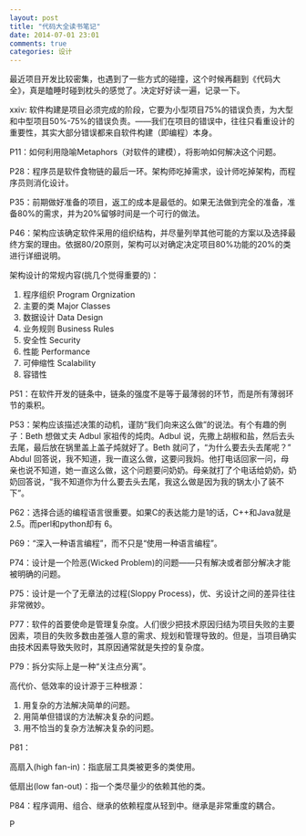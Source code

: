 ```yaml
---
layout: post
title: "代码大全读书笔记"
date: 2014-07-01 23:01
comments: true
categories: 设计
---
```

最近项目开发比较密集，也遇到了一些方式的碰撞，这个时候再翻到《代码大全》，真是瞌睡时碰到枕头的感觉了。决定好好读一遍，记录一下。

<!--more-->

xxiv: 软件构建是项目必须完成的阶段，它要为小型项目75%的错误负责，为大型和中型项目50%-75%的错误负责。——我们在项目的错误中，往往只看重设计的重要性，其实大部分错误都来自软件构建（即编程）本身。

P11：如何利用隐喻Metaphors（对软件的建模），将影响如何解决这个问题。

P28：程序员是软件食物链的最后一环。架构师吃掉需求，设计师吃掉架构，而程序员则消化设计。

P35：前期做好准备的项目，返工的成本是最低的。如果无法做到完全的准备，准备80%的需求，并为20%留够时间是一个可行的做法。

P46：架构应该确定软件采用的组织结构，并尽量列举其他可能的方案以及选择最终方案的理由。依据80/20原则，架构可以对确定决定项目80%功能的20%的类进行详细说明。

架构设计的常规内容(挑几个觉得重要的)：

1. 程序组织 Program Orgnization
2. 主要的类 Major Classes
3. 数据设计 Data Design
4. 业务规则 Business Rules
6. 安全性 Security
7. 性能 Performance
8. 可伸缩性 Scalability
9. 容错性 

P51：在软件开发的链条中，链条的强度不是等于最薄弱的环节，而是所有薄弱环节的乘积。

P53：架构应该描述决策的动机，谨防“我们向来这么做”的说法。有个有趣的例子：Beth 想做丈夫 Adbul 家祖传的炖肉。Adbul 说，先撒上胡椒和盐，然后去头去尾，最后放在锅里盖上盖子炖就好了。Beth 就问了，“为什么要去头去尾呢？” Abdul 回答说，我不知道，我一直这么做，这要问我妈。他打电话回家一问，母亲也说不知道，她一直这么做，这个问题要问奶奶。母亲就打了个电话给奶奶，奶奶回答说，“我不知道你为什么要去头去尾，我这么做是因为我的锅太小了装不下”。

P62：选择合适的编程语言很重要。如果C的表达能力是1的话，C++和Java就是2.5。而perl和python却有 6。

P69：“深入一种语言编程”，而不只是“使用一种语言编程”。

P74：设计是一个险恶(Wicked Problem)的问题——只有解决或者部分解决才能被明确的问题。

P75：设计是一个了无章法的过程(Sloppy Process)，优、劣设计之间的差异往往非常微妙。

P77：软件的首要使命是管理复杂度。人们很少把技术原因归结为项目失败的主要因素，项目的失败多数由差强人意的需求、规划和管理导致的。但是，当项目确实由技术因素导致失败时，其原因通常就是失控的复杂度。

P79：拆分实际上是一种“关注点分离”。

高代价、低效率的设计源于三种根源：

1. 用复杂的方法解决简单的问题。
2. 用简单但错误的方法解决复杂的问题。
3. 用不恰当的复杂方法解决复杂的问题。

P81：

高扇入(high fan-in)：指底层工具类被更多的类使用。

低扇出(low fan-out)：指一个类尽量少的依赖其他的类。

P84：程序调用、组合、继承的依赖程度从轻到中。继承是非常重度的耦合。

P